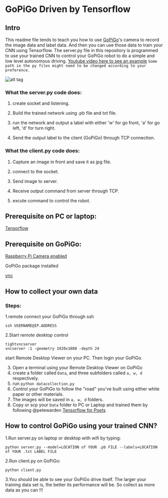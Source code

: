 # GoPiGo Driven by Tensorflow
## Intro
This readme file tends to teach you how to use [GoPiGo](http://www.dexterindustries.com/gopigo/)'s camera to record the image data and label data. And then you can use those data to train your CNN using Tensorflow. The server.py file in this repository is programmed to use your trained CNN to control your GoPiGo robot to do a simple and low level autonomous driving. [Youtube video here to see an example](https://www.youtube.com/watch?v=u7KKhGDDrEo) ```Some path in the py files might need to be changed according to your preference.```

![alt tag](http://32414320wji53mwwch1u68ce.wpengine.netdna-cdn.com/wp-content/uploads/2014/07/GoPiGo-with-Servo-and-Ultrasonic-facing-right-800x800.jpg)

### What the server.py code does:

1. create socket and listening. 

2. Build the trained network using .pb file and txt file.

3. run the network and output a label with either 'w' for go front, 'a' for go left, 'd' for turn right.

4. Send the output label to the client (GoPiGo) through TCP connection.

### What the client.py code does:

1. Capture an image in front and save it as jpg file. 

2. connect to the socket.

3. Send image to server.

4. Receive output command from server through TCP.

5. excute command to control the robot.



## Prerequisite on PC or laptop:
[Tensorflow](https://www.tensorflow.org/)

## Prerequisite on GoPiGo:
[Raspberry Pi Camera enabled](https://thepihut.com/blogs/raspberry-pi-tutorials/16021420-how-to-install-use-the-raspberry-pi-camera)

GoPiGo package installed

[vnc](https://www.raspberrypi.org/documentation/remote-access/vnc/)

## How to collect your own data




### Steps:
1.remote connect your GoPiGo through ssh
```
ssh USERNAME@IP.ADDRESS
```

2.Start remote desktop control
```
tightvncserver
vncserver :1 -geometry 1920x1080 -depth 24
```
start Remote Desktop Viewer on your PC. Then login your GoPiGo.

3. Open a terminal using your Remote Desktop Viewer on GoPiGo
4. create a folder called ```Data```, and three subfolders called ```a, w, d``` respectively.
5. run ```python datacollection.py```
6. Control your GoPiGo to follow the "road" you've built using either white paper or other materials.
7. The images will be saved in ```a, w, d``` folders. 
8. Copy or scp your ```Data``` folder to PC or Laptop and trained them by following @petewarden  [Tensorflow for Poets](https://petewarden.com/2016/02/28/tensorflow-for-poets/)

## How to control GoPiGo using your trained CNN?
1.Run server.py on laptop or desktop with wifi by typing:
```
python server.py --model=LOCATION of YOUR .pb FILE --labels=LOCATION of YOUR .txt LABEL FILE
```   

2.Run client.py on GoPiGo:
```
python client.py
```

3.You should be able to see your GoPiGo drive itself. The larger your training data set is, the better its performance will be. So collect as more data as you can !!! 




